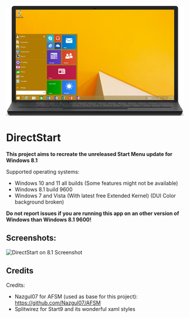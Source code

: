 
<p align="left">
    <img src="https://raw.githubusercontent.com/Lixkote/DirectStart/master/laptop.png">
</p>

# DirectStart

**This project aims to recreate the unreleased Start Menu update for Windows 8.1**

Supported operating systems:

- Windows 10 and 11 all builds (Some features might not be available)
- Windows 8.1 build 9600
- Windows 7 and Vista (With latest free Extended Kernel) (DUI Color background broken)

**Do not report issues if you are running this app on an other version of Windows than Windows 8.1 9600!**

## Screenshots:

![DirectStart on 8.1 Screenshot](https://github.com/Lixkote/B8taMenu/blob/main/preview2.png)


## Credits

Credits:
- Nazgul07 for AFSM (used as base for this project):
https://github.com/Nazgul07/AFSM
- Splitwirez for Start9 and its wonderful xaml styles
